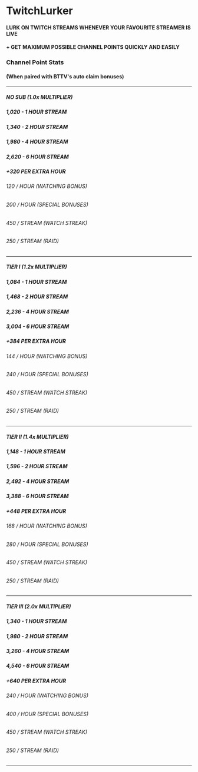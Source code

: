 # TwitchLurker

#### LURK ON TWITCH STREAMS WHENEVER YOUR FAVOURITE STREAMER IS LIVE
#### + GET MAXIMUM POSSIBLE CHANNEL POINTS QUICKLY AND EASILY


### Channel Point Stats
#### (When paired with BTTV's auto claim bonuses)

-------------

##### NO SUB (1.0x MULTIPLIER)
##### 1,020 - 1 HOUR STREAM
##### 1,340 - 2 HOUR STREAM
##### 1,980 - 4 HOUR STREAM
##### 2,620 - 6 HOUR STREAM
##### +320 PER EXTRA HOUR

###### 120 / HOUR (WATCHING BONUS)
###### 200 / HOUR (SPECIAL BONUSES)
###### 450 / STREAM (WATCH STREAK)
###### 250 / STREAM (RAID)

-------------

##### TIER I (1.2x MULTIPLIER)
##### 1,084 - 1 HOUR STREAM
##### 1,468 - 2 HOUR STREAM
##### 2,236 - 4 HOUR STREAM
##### 3,004 - 6 HOUR STREAM
##### +384 PER EXTRA HOUR

###### 144 / HOUR (WATCHING BONUS)
###### 240 / HOUR (SPECIAL BONUSES)
###### 450 / STREAM (WATCH STREAK)
###### 250 / STREAM (RAID)

-------------

##### TIER II (1.4x MULTIPLIER)
##### 1,148 - 1 HOUR STREAM
##### 1,596 - 2 HOUR STREAM
##### 2,492 - 4 HOUR STREAM
##### 3,388 - 6 HOUR STREAM
##### +448 PER EXTRA HOUR

###### 168 / HOUR (WATCHING BONUS)
###### 280 / HOUR (SPECIAL BONUSES)
###### 450 / STREAM (WATCH STREAK)
###### 250 / STREAM (RAID)

-------------

##### TIER III (2.0x MULTIPLIER)
##### 1,340 - 1 HOUR STREAM
##### 1,980 - 2 HOUR STREAM
##### 3,260 - 4 HOUR STREAM
##### 4,540 - 6 HOUR STREAM
##### +640 PER EXTRA HOUR

###### 240 / HOUR (WATCHING BONUS)
###### 400 / HOUR (SPECIAL BONUSES)
###### 450 / STREAM (WATCH STREAK)
###### 250 / STREAM (RAID)

-------------
